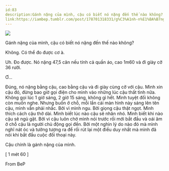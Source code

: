 ```yaml
---
id:83
description:Gánh nặng của mình, cậu có biết nó nặng đến thế nào không?
link:https://iambep.tumblr.com/post/178701318331/g%C3%A1nh-n%E1%BA%B7ng-c%E1%BB%A7a-m%C3%ACnh-c%E1%BA%ADu-c%C3%B3-bi%E1%BA%BFt-n%C3%B3-n%E1%BA%B7ng-%C4%91%E1%BA%BFn-th%E1%BA%BF
---
```


![](https://64.media.tumblr.com/c68d2ccc627415e5726f892119cc682b/tumblr_pg18q3I9ja1u3a9rjo1_1280.png)

Gánh nặng của mình, cậu có biết nó nặng đến thế nào không?

Không. Có thể đo được cơ à.

Uh. Đo được. Nó nặng 47,5 cân nếu tính cả quần áo, cao 1m60 và đi giày cỡ
36 rưỡi.

Ơ...

Đúng, nó nặng bằng cậu, cao bằng cậu và đi giày cùng cỡ với cậu. Mình xin
cậu đó, đừng bao giờ gọi điện cho mình vào những lúc cậu thất tình nữa.
Không gọi lúc 1 giờ sáng, 2 giờ 15 sáng, không gì hết. Mình tuyệt đối không
còn muốn nghe. Nhưng buồn ở chỗ, mỗi lần cái màn hình này sáng lên tên cậu,
mình vẫn phải nhấc. Bởi vì mình ngu. Bởi giọng cậu thật ngọt. Mình thích
cách cậu thở dài. Mình biết lúc nào cậu sẽ nhăn nhó. Mình biết khi nào cậu
sẽ ngủ gật. Bởi vì cậu luôn chờ mình nói trước rồi mới bắt đầu và oái ăm
ở chỗ cậu là người chủ động gọi đến. Bởi một nghìn lý do nào đó mà mình
nghĩ nát óc và tưởng tượng ra để rồi rút lại một điều duy nhất mà mình đã
nói khi bắt đầu cuộc đối thoại này.

Cậu chính là gánh nặng của mình.

[ 1 mét 60 ]

From BeP